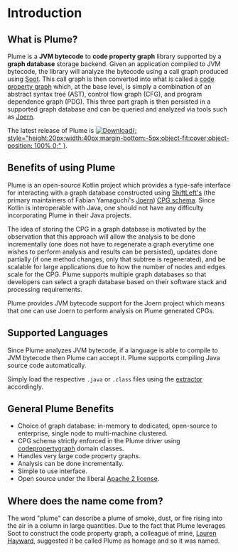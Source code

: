# Introduction

## What is Plume?

Plume is a **JVM bytecode** to **code property graph** library supported by a **graph database** storage backend.
Given an application compiled to JVM bytecode, the library will analyze the bytecode using a call graph produced
using [Soot](https://soot-oss.github.io/soot). This call graph is then converted into what is called a
[code property graph](https://scholar.google.com/scholar_url?url=https://ieeexplore.ieee.org/abstract/document/6956589/&hl=en&sa=T&oi=gsb&ct=res&cd=0&d=12886570087564421680&ei=b405X9CuKqiBy9YP_Y27yAc&scisig=AAGBfm3j_-cCDAxDL775VnqZMs9K7suiYw) which, at the base level, is simply a combination of an abstract syntax tree (AST),
control flow graph (CFG), and program dependence graph (PDG). This three part graph is then persisted in a 
supported graph database and can be queried and analyzed via tools such as [Joern](https://joern.io/).

The latest release of Plume is [![Download](https://api.bintray.com/packages/plume-oss/maven/plume/images/download.svg){: style="height:20px;width:40px;margin-bottom:-5px;object-fit:cover;object-position: 100% 0;" }](https://bintray.com/plume-oss/maven/plume/_latestVersion).

## Benefits of using Plume

Plume is an open-source Kotlin project which provides a type-safe interface for interacting with a graph 
database constructed using [ShiftLeft's](https://www.shiftleft.io/) (the primary maintainers of Fabian 
Yamaguchi's [Joern](https://github.com/ShiftLeftSecurity/joern)) 
[CPG schema](https://github.com/ShiftLeftSecurity/codepropertygraph/blob/master/codepropertygraph/src/main/resources/schemas/base.json).
Since Kotlin is interoperable with Java, one should not have any difficulty incorporating Plume in their
Java projects.

The idea of storing the CPG in a graph database is motivated by the observation that this approach will
allow the analysis to be done incrementally (one does not have to regenerate a graph everytime one wishes
to perform analysis and results can be persisted), updates done partially (if one method changes, only
that subtree is regenerated), and be scalable for large applications due to how the number of nodes and
edges scale for the CPG. Plume supports multiple graph databases so that developers can select a graph 
database based on their software stack and processing requirements.

Plume provides JVM bytecode support for the Joern project which means that one can use Joern to perform
analysis on Plume generated CPGs.

## Supported Languages

Since Plume analyzes JVM bytecode, if a language is able to compile to JVM bytecode then Plume can accept
it. Plume supports compiling Java source code automatically.

Simply load the respective `.java` or `.class` files using the [extractor](./plume-basics/extracting-cpg.md)
accordingly.

## General Plume Benefits

* Choice of graph database: in-memory to dedicated, open-source to enterprise, single node to multi-machine clustered.
* CPG schema strictly enforced in the Plume driver using [codepropertygraph](https://github.com/ShiftLeftSecurity/codepropertygraph) domain classes.
* Handles very large code property graphs.
* Analysis can be done incrementally.
* Simple to use interface.
* Open source under the liberal [Apache 2 license](https://en.wikipedia.org/wiki/Apache_License).

## Where does the name come from?

The word "plume" can describe a plume of smoke, dust, or fire rising into the air in a column in large quantities.
Due to the fact that Plume leverages Soot to construct the code property graph, a colleague of mine,
[Lauren Hayward](https://www.linkedin.com/in/lauren-hayward-8ba853199/), suggested it be called Plume as homage 
and so it was named. 
